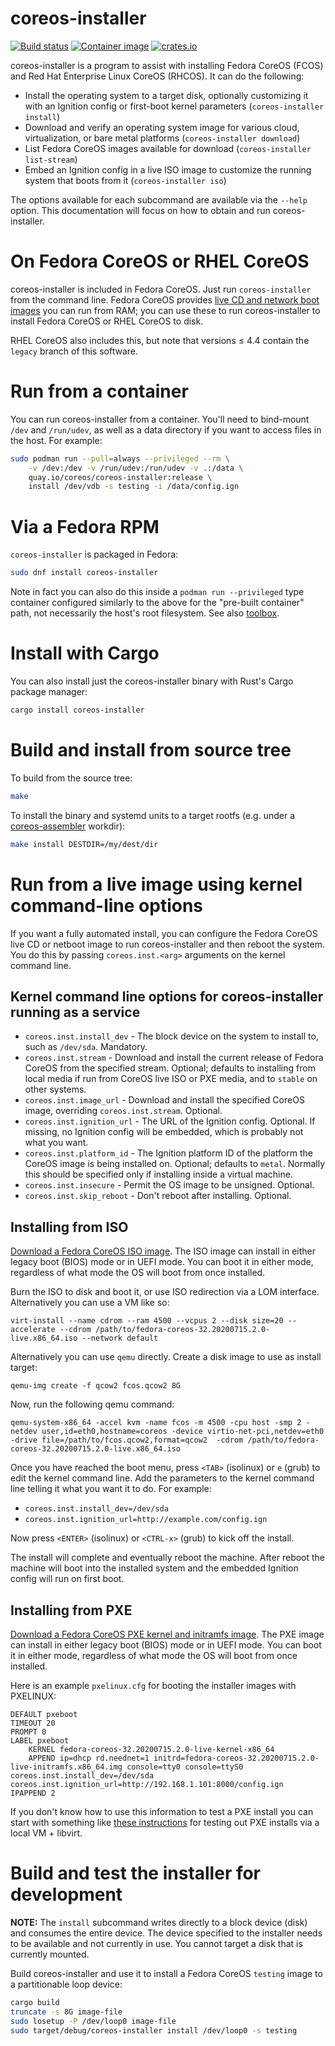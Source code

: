 # coreos-installer

[![Build status](https://travis-ci.org/coreos/coreos-installer.svg?branch=master)](https://travis-ci.org/coreos/coreos-installer)
[![Container image](https://quay.io/repository/coreos/coreos-installer/status)](https://quay.io/repository/coreos/coreos-installer)
[![crates.io](https://img.shields.io/crates/v/coreos-installer.svg)](https://crates.io/crates/coreos-installer)

coreos-installer is a program to assist with installing Fedora CoreOS
(FCOS) and Red Hat Enterprise Linux CoreOS (RHCOS). It can do the following:

* Install the operating system to a target disk, optionally customizing it
  with an Ignition config or first-boot kernel parameters
  (`coreos-installer install`)
* Download and verify an operating system image for various cloud,
  virtualization, or bare metal platforms (`coreos-installer download`)
* List Fedora CoreOS images available for download
  (`coreos-installer list-stream`)
* Embed an Ignition config in a live ISO image to customize the running
  system that boots from it (`coreos-installer iso`)

The options available for each subcommand are available via the `--help`
option.  This documentation will focus on how to obtain and run
coreos-installer.

# On Fedora CoreOS or RHEL CoreOS

coreos-installer is included in Fedora CoreOS.  Just run
`coreos-installer` from the command line.  Fedora CoreOS provides
[live CD and network boot images](https://getfedora.org/coreos/download/)
you can run from RAM; you can use these to run coreos-installer to install
Fedora CoreOS or RHEL CoreOS to disk.

RHEL CoreOS also includes this, but note that versions &le; 4.4 contain
the `legacy` branch of this software.

# Run from a container

You can run coreos-installer from a container.  You'll need to bind-mount
`/dev` and `/run/udev`, as well as a data directory if you want to access
files in the host.  For example:

```sh
sudo podman run --pull=always --privileged --rm \
    -v /dev:/dev -v /run/udev:/run/udev -v .:/data \
    quay.io/coreos/coreos-installer:release \
    install /dev/vdb -s testing -i /data/config.ign
```

# Via a Fedora RPM

`coreos-installer` is packaged in Fedora:

```sh
sudo dnf install coreos-installer
```

Note in fact you can also do this inside a `podman run --privileged` type
container configured similarly to the above for the "pre-built container"
path, not necessarily the host's root filesystem.
See also [toolbox](https://github.com/containers/toolbox).

# Install with Cargo

You can also install just the coreos-installer binary with Rust's Cargo package manager:

```sh
cargo install coreos-installer
```

# Build and install from source tree

To build from the source tree:

```sh
make
```

To install the binary and systemd units to a target rootfs
(e.g. under a
[coreos-assembler](https://github.com/coreos/coreos-assembler)
workdir):

```sh
make install DESTDIR=/my/dest/dir
```

# Run from a live image using kernel command-line options

If you want a fully automated install, you can configure the Fedora CoreOS
live CD or netboot image to run coreos-installer and then reboot the system.
You do this by passing `coreos.inst.<arg>` arguments on the kernel command
line.

## Kernel command line options for coreos-installer running as a service

* `coreos.inst.install_dev` - The block device on the system to install to,
  such as `/dev/sda`.  Mandatory.
* `coreos.inst.stream` - Download and install the current release of
  Fedora CoreOS from the specified stream.  Optional; defaults to
  installing from local media if run from CoreOS live ISO or PXE media,
  and to `stable` on other systems.
* `coreos.inst.image_url` - Download and install the specified CoreOS image,
  overriding `coreos.inst.stream`.  Optional.
* `coreos.inst.ignition_url` - The URL of the Ignition config.  Optional.
  If missing, no Ignition config will be embedded, which is probably not
  what you want.
* `coreos.inst.platform_id` - The Ignition platform ID of the platform the
  CoreOS image is being installed on.  Optional; defaults to `metal`.
  Normally this should be specified only if installing inside a virtual
  machine.
* `coreos.inst.insecure` - Permit the OS image to be unsigned.  Optional.
* `coreos.inst.skip_reboot` - Don't reboot after installing.  Optional.

## Installing from ISO

[Download a Fedora CoreOS ISO image](https://getfedora.org/coreos/download/).
The ISO image can install in either legacy boot (BIOS) mode or in UEFI
mode. You can boot it in either mode, regardless of what mode the OS will
boot from once installed.

Burn the ISO to disk and boot it, or use ISO redirection via a LOM interface.
Alternatively you can use a VM like so:

```
virt-install --name cdrom --ram 4500 --vcpus 2 --disk size=20 --accelerate --cdrom /path/to/fedora-coreos-32.20200715.2.0-live.x86_64.iso --network default
```

Alternatively you can use `qemu` directly.  Create a disk image to use as
install target:

```
qemu-img create -f qcow2 fcos.qcow2 8G
```

Now, run the following qemu command:

```
qemu-system-x86_64 -accel kvm -name fcos -m 4500 -cpu host -smp 2 -netdev user,id=eth0,hostname=coreos -device virtio-net-pci,netdev=eth0 -drive file=/path/to/fcos.qcow2,format=qcow2  -cdrom /path/to/fedora-coreos-32.20200715.2.0-live.x86_64.iso
```

Once you have reached the boot menu, press `<TAB>` (isolinux) or
`e` (grub) to edit the kernel command line. Add the parameters to the
kernel command line telling it what you want it to do. For example:

- `coreos.inst.install_dev=/dev/sda`
- `coreos.inst.ignition_url=http://example.com/config.ign`

Now press `<ENTER>` (isolinux) or `<CTRL-x>` (grub) to kick off the
install.

The install will complete and eventually reboot the machine. After
reboot the machine will boot into the installed system and the
embedded Ignition config will run on first boot.

## Installing from PXE

[Download a Fedora CoreOS PXE kernel and initramfs image](https://getfedora.org/coreos/download/).
The PXE image can install in either legacy boot (BIOS) mode or in UEFI
mode. You can boot it in either mode, regardless of what mode the OS will
boot from once installed.

Here is an example `pxelinux.cfg` for booting the installer images with
PXELINUX:

```
DEFAULT pxeboot
TIMEOUT 20
PROMPT 0
LABEL pxeboot
    KERNEL fedora-coreos-32.20200715.2.0-live-kernel-x86_64
    APPEND ip=dhcp rd.neednet=1 initrd=fedora-coreos-32.20200715.2.0-live-initramfs.x86_64.img console=tty0 console=ttyS0 coreos.inst.install_dev=/dev/sda coreos.inst.ignition_url=http://192.168.1.101:8000/config.ign
IPAPPEND 2
```

If you don't know how to use this information to test a PXE install
you can start with something like
[these instructions](https://dustymabe.com/2019/01/04/easy-pxe-boot-testing-with-only-http-using-ipxe-and-libvirt/)
for testing out PXE installs via a local VM + libvirt.

# Build and test the installer for development

**NOTE:** The `install` subcommand writes directly to a block device (disk)
and consumes the entire device.  The device specified to the installer needs
to be available and not currently in use.  You cannot target a disk that is
currently mounted.

Build coreos-installer and use it to install a Fedora CoreOS `testing`
image to a partitionable loop device:

```sh
cargo build
truncate -s 8G image-file
sudo losetup -P /dev/loop0 image-file
sudo target/debug/coreos-installer install /dev/loop0 -s testing
```
